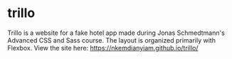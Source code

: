 # trillo
Trillo is a website for a fake hotel app made during Jonas Schmedtmann's Advanced CSS and Sass course. The layout is organized primarily with Flexbox.
View the site here: https://nkemdianyiam.github.io/trillo/
